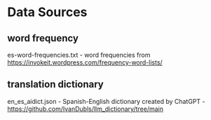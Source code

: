 # Data Sources

## word frequency

es-word-frequencies.txt - word frequencies from https://invokeit.wordpress.com/frequency-word-lists/

## translation dictionary

en_es_aidict.json - Spanish-English dictionary created by ChatGPT - https://github.com/IvanDubls/llm_dictionary/tree/main

